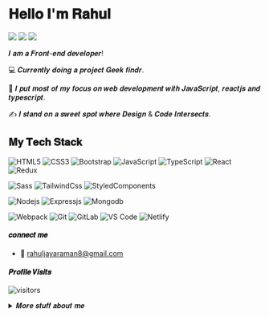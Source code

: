 # 𝐇𝐞𝐥𝐥𝐨 𝐈'𝐦 𝐑𝐚𝐡𝐮𝐥

[![](https://img.shields.io/badge/-Rahul_N_Jayaraman-%23000000?style=flat-square&logo=linkedin)](https://www.linkedin.com/in/rahul-n-jayaraman-642029212/)
[![](https://img.shields.io/badge/-@__rah.ul__-%23000000?style=flat-square&logo=instagram)](https://www.instagram.com/__rah.ul__/)
[![](https://img.shields.io/badge/-@rahul_jayaraman-%23000000?style=flat-square&logo=twitter&logoColor=ffffff)](https://twitter.com/rahul_jayaraman)
<!-- [![](https://img.shields.io/badge/-@xiaoluoboding-%23181717?style=flat-square&logo=github)](https://github.com/xiaoluoboding) -->
<!-- [![](https://img.shields.io/website?color=0ab9e6&style=flat-square&up_message=xlbd.me&url=https%3A%2F%2Fxlbd.me)](https://xlbd.me) -->

𝑰 𝒂𝒎 𝒂 𝑭𝒓𝒐𝒏𝒕-𝒆𝒏𝒅 𝒅𝒆𝒗𝒆𝒍𝒐𝒑𝒆𝒓!

:computer: 𝑪𝒖𝒓𝒓𝒆𝒏𝒕𝒍𝒚 𝒅𝒐𝒊𝒏𝒈 𝒂 𝒑𝒓𝒐𝒋𝒆𝒄𝒕 𝑮𝒆𝒆𝒌 𝒇𝒊𝒏𝒅𝒓.

:vulcan_salute: 𝑰 𝒑𝒖𝒕 𝒎𝒐𝒔𝒕 𝒐𝒇 𝒎𝒚 𝒇𝒐𝒄𝒖𝒔 𝒐𝒏 𝒘𝒆𝒃 𝒅𝒆𝒗𝒆𝒍𝒐𝒑𝒎𝒆𝒏𝒕 𝒘𝒊𝒕𝒉 𝑱𝒂𝒗𝒂𝑺𝒄𝒓𝒊𝒑𝒕, 𝒓𝒆𝒂𝒄𝒕𝒋𝒔 𝒂𝒏𝒅 𝒕𝒚𝒑𝒆𝒔𝒄𝒓𝒊𝒑𝒕.

:writing_hand: 𝑰 𝒔𝒕𝒂𝒏𝒅 𝒐𝒏 𝒂 𝒔𝒘𝒆𝒆𝒕 𝒔𝒑𝒐𝒕 𝒘𝒉𝒆𝒓𝒆 𝑫𝒆𝒔𝒊𝒈𝒏 & 𝑪𝒐𝒅𝒆 𝑰𝒏𝒕𝒆𝒓𝒔𝒆𝒄𝒕𝒔.

## 𝐌𝐲 𝐓𝐞𝐜𝐡 𝐒𝐭𝐚𝐜𝐤

![HTML5](https://img.shields.io/badge/HTML5-E34F26?style=for-the-badge&logo=html5&logoColor=white)
![CSS3](https://img.shields.io/badge/CSS3-1572B6?style=for-the-badge&logo=css3&logoColor=white)
![Bootstrap](https://img.shields.io/badge/Bootstrap-563D7C?style=for-the-badge&logo=bootstrap&logoColor=white)
![JavaScript](https://img.shields.io/badge/JavaScript-F7DF1E?style=for-the-badge&logo=javascript&logoColor=black)
![TypeScript](https://img.shields.io/badge/TypeScript-007ACC?style=for-the-badge&logo=typescript&logoColor=white)
![React](https://img.shields.io/badge/React-20232A?style=for-the-badge&logo=react&logoColor=61DAFB)
![Redux](https://img.shields.io/badge/Redux-593D88?style=for-the-badge&logo=redux&logoColor=white)

![Sass](https://img.shields.io/badge/Sass-CC6699?style=for-the-badge&logo=sass&logoColor=white)
![TailwindCss](https://img.shields.io/badge/Tailwind_CSS-38B2AC?style=for-the-badge&logo=tailwind-css&logoColor=white)
![StyledComponents](https://img.shields.io/badge/styled--components-DB7093?style=for-the-badge&logo=styled-components&logoColor=white)

![Nodejs](https://img.shields.io/badge/Node.js-43853D?style=for-the-badge&logo=node.js&logoColor=white)
![Expressjs](https://img.shields.io/badge/Express.js-404D59?style=for-the-badge) 
![Mongodb](https://img.shields.io/badge/MongoDB-4EA94B?style=for-the-badge&logo=mongodb&logoColor=white)



![Webpack](https://img.shields.io/badge/-Webpack-%232C3A42?style=flat-square&logo=webpack)
![Git](https://img.shields.io/badge/-Git-%23F05032?style=flat-square&logo=git&logoColor=%23ffffff)
![GitLab](https://img.shields.io/badge/-GitLab-FCA121?style=flat-square&logo=gitlab)
![VS Code](https://img.shields.io/badge/-VSCode-%23007ACC?style=flat-square&logo=visual-studio-code)
![Netlify](https://img.shields.io/badge/-Netlify-%2300C7B7?style=flat-square&logo=netlify&logoColor=ffffff)

#### 𝒄𝒐𝒏𝒏𝒆𝒄𝒕 𝒎𝒆
- :email: rahuljayaraman8@gmail.com


#### 𝑷𝒓𝒐𝒇𝒊𝒍𝒆 𝑽𝒊𝒔𝒊𝒕𝒔 

![visitors](https://visitor-badge.glitch.me/badge?page_id=ipenywis.ipenywis)

<details>
<summary>
  𝑴𝒐𝒓𝒆 𝒔𝒕𝒖𝒇𝒇 𝒂𝒃𝒐𝒖𝒕 𝒎𝒆
</summary>

<br >

<!-- I love sharing knowledge and putting tutorials, courses and posts together for helping other developers, and tjat's why CoderOne Youtube Channel exists! -->

## 📊 𝑴𝒚 𝑮𝒊𝒕𝒉𝒖𝒃 𝑺𝒕𝒂𝒕𝒔
<p align="center">
    <a href="https://github.com/rahulnj/github-readme-streak-stats">
        <img title="🔥 Get streak stats for your profile at git.io/streak-stats" alt="Rahul Jayaraman's streak" src="https://github-readme-streak-stats.herokuapp.com/?user=rahulnj&theme=black-ice&hide_border=true&stroke=0000&background=060A0CD0"/>
    </a>
</p>



  <br/>
    <a href="https://github.com/rahulnj/github-readme-stats"><img alt="Rahul Jayaraman's Github Stats" src="https://github-readme-stats.vercel.app/api?username=rahulnj&show_icons=true&count_private=true&theme=react&hide_border=true&bg_color=0D1117" /></a>
  <a href="https://github.com/rahulnj/github-readme-stats"><img alt="Rahul Jayaraman's Top Languages" src="https://github-readme-stats.vercel.app/api/top-langs/?username=rahulnj&langs_count=8&count_private=true&layout=compact&theme=react&hide_border=true&bg_color=0D1117" /></a>
  <br/>

</details>

